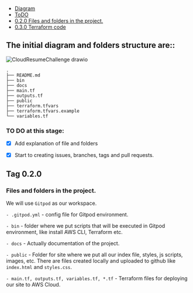 - [Diagram](#the-initial-diagram-and-folders-structure-are)
- [ToDO](#to-do-at-this-stage)
- [0.2.0 Files and folders in the project. ](#tag-020)
- [0.3.0 Terraform code](./terraform_code_0.3.0.md)

## The initial diagram and folders structure are::

![CloudResumeChallenge drawio](https://github.com/codecloudmaster/cloudResumeChallengeAWS/assets/88540356/8ba4b61b-9f6d-47a1-b981-f4969eabab38)


```
.
├── README.md
├── bin
├── docs
├── main.tf
├── outputs.tf
├── public
├── terraform.tfvars
├── terraform.tfvars.example
└── variables.tf

```
### TO DO at this stage:

- [X] Add explanation of file and folders
- [X] Start to creating issues, branches, tags and pull requests.


## Tag 0.2.0
### Files and folders in the project.
We will use `Gitpod` as our workspace.

`- .gitpod.yml` - config file for Gitpod environment.

`- bin` - folder where we put scripts that will be executed in Gitpod environment, like install AWS CLI, Terraform etc.

`- docs` - Actually documentation of the project.

`- public` - Folder for site where we put all our index file, styles, js scripts, images, etc. There are files created locally and uploaded to github like `index.html` and `styles.css`. 

`- main.tf, outputs.tf, variables.tf, *.tf` - Terraform files for deploying our site to AWS Cloud.





